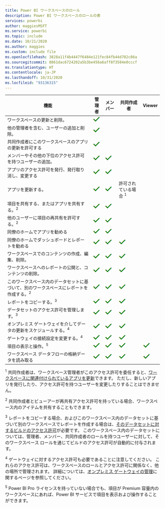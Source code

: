 ```yaml
---
title: Power BI ワークスペースのロール
description: Power BI ワークスペースのロールの表
services: powerbi
author: maggiesMSFT
ms.service: powerbi
ms.topic: include
ms.date: 10/21/2020
ms.author: maggies
ms.custom: include file
ms.openlocfilehash: 3828a11f4b4447f6484e121fec84fb44d702c86a
ms.sourcegitcommit: 8861dac6724202a5b3be456a6aff8f3584e0cccf
ms.translationtype: HT
ms.contentlocale: ja-JP
ms.lasthandoff: 10/31/2020
ms.locfileid: "93136315"
---
```

|機能   | 管理者  | メンバー  | 共同作成者  | Viewer |
|---|---|---|---|---|
| ワークスペースの更新と削除。  | ![[はい] チェックマーク](media/power-bi-workspace-roles-table/green-checkmark.png) |   |   |   | 
| 他の管理者を含む、ユーザーの追加と削除。  |  ![[はい] チェックマーク](media/power-bi-workspace-roles-table/green-checkmark.png) |   |   |   |
| 共同作成者にこのワークスペースのアプリの更新を許可する  |  ![[はい] チェックマーク](media/power-bi-workspace-roles-table/green-checkmark.png) |   |   |   |
| メンバーやその他の下位のアクセス許可を持つユーザーの追加。  |  ![[はい] チェックマーク](media/power-bi-workspace-roles-table/green-checkmark.png) | ![[はい] チェックマーク](media/power-bi-workspace-roles-table/green-checkmark.png)  |   |   |
| アプリのアクセス許可を発行、発行取り消し、変更する |  ![[はい] チェックマーク](media/power-bi-workspace-roles-table/green-checkmark.png) | ![[はい] チェックマーク](media/power-bi-workspace-roles-table/green-checkmark.png)  |   |   |
| アプリを更新する。 |  ![[はい] チェックマーク](media/power-bi-workspace-roles-table/green-checkmark.png) | ![[はい] チェックマーク](media/power-bi-workspace-roles-table/green-checkmark.png)  |  許可されている場合 <sup>1</sup>  |   |
| 項目を共有する、またはアプリを共有する。<sup>2</sup> |  ![[はい] チェックマーク](media/power-bi-workspace-roles-table/green-checkmark.png) | ![[はい] チェックマーク](media/power-bi-workspace-roles-table/green-checkmark.png)  |   |   |
| 他のユーザーに項目の再共有を許可する。<sup>2</sup> |  ![[はい] チェックマーク](media/power-bi-workspace-roles-table/green-checkmark.png) | ![[はい] チェックマーク](media/power-bi-workspace-roles-table/green-checkmark.png)  |   |   |
| 同僚のホームでアプリを勧める |  ![[はい] チェックマーク](media/power-bi-workspace-roles-table/green-checkmark.png) | ![[はい] チェックマーク](media/power-bi-workspace-roles-table/green-checkmark.png)  |   |   |
| 同僚のホームでダッシュボードとレポートを勧める |  ![[はい] チェックマーク](media/power-bi-workspace-roles-table/green-checkmark.png) | ![[はい] チェックマーク](media/power-bi-workspace-roles-table/green-checkmark.png)  | ![[はい] チェックマーク](media/power-bi-workspace-roles-table/green-checkmark.png) |   |
| ワークスペースでのコンテンツの作成、編集、削除。  |  ![[はい] チェックマーク](media/power-bi-workspace-roles-table/green-checkmark.png) | ![[はい] チェックマーク](media/power-bi-workspace-roles-table/green-checkmark.png)  | ![[はい] チェックマーク](media/power-bi-workspace-roles-table/green-checkmark.png)  |   |
| ワークスペースへのレポートの公開と、コンテンツの削除。  |  ![[はい] チェックマーク](media/power-bi-workspace-roles-table/green-checkmark.png) | ![[はい] チェックマーク](media/power-bi-workspace-roles-table/green-checkmark.png)  | ![[はい] チェックマーク](media/power-bi-workspace-roles-table/green-checkmark.png)  |   |
| このワークスペース内のデータセットに基づいて、別のワークスペースにレポートを作成する。<sup>2</sup> |  ![[はい] チェックマーク](media/power-bi-workspace-roles-table/green-checkmark.png) | ![[はい] チェックマーク](media/power-bi-workspace-roles-table/green-checkmark.png)  | ![[はい] チェックマーク](media/power-bi-workspace-roles-table/green-checkmark.png)  |   |
| レポートをコピーする。<sup>3</sup> | ![[はい] チェックマーク](media/power-bi-workspace-roles-table/green-checkmark.png) | ![[はい] チェックマーク](media/power-bi-workspace-roles-table/green-checkmark.png) | ![[はい] チェックマーク](media/power-bi-workspace-roles-table/green-checkmark.png) |  |
| データセットのアクセス許可を管理します。<sup>3</sup> | ![[はい] チェックマーク](media/power-bi-workspace-roles-table/green-checkmark.png) | ![[はい] チェックマーク](media/power-bi-workspace-roles-table/green-checkmark.png) | ![[はい] チェックマーク](media/power-bi-workspace-roles-table/green-checkmark.png) |  |
| オンプレミス ゲートウェイを介してデータの更新をスケジュールする。<sup>4</sup> | ![[はい] チェックマーク](media/power-bi-workspace-roles-table/green-checkmark.png) | ![[はい] チェックマーク](media/power-bi-workspace-roles-table/green-checkmark.png) | ![[はい] チェックマーク](media/power-bi-workspace-roles-table/green-checkmark.png) |  |
| ゲートウェイの接続設定を変更する。<sup>4</sup> | ![[はい] チェックマーク](media/power-bi-workspace-roles-table/green-checkmark.png) | ![[はい] チェックマーク](media/power-bi-workspace-roles-table/green-checkmark.png) | ![[はい] チェックマーク](media/power-bi-workspace-roles-table/green-checkmark.png) |  |
| 項目の表示と操作。<sup>5</sup> |  ![[はい] チェックマーク](media/power-bi-workspace-roles-table/green-checkmark.png) | ![[はい] チェックマーク](media/power-bi-workspace-roles-table/green-checkmark.png)  | ![[はい] チェックマーク](media/power-bi-workspace-roles-table/green-checkmark.png)  | ![[はい] チェックマーク](media/power-bi-workspace-roles-table/green-checkmark.png)  |
| ワークスペース データフローの格納データを読み取る | ![[はい] チェックマーク](media/power-bi-workspace-roles-table/green-checkmark.png) | ![[はい] チェックマーク](media/power-bi-workspace-roles-table/green-checkmark.png) | ![[はい] チェックマーク](media/power-bi-workspace-roles-table/green-checkmark.png) | ![[はい] チェックマーク](media/power-bi-workspace-roles-table/green-checkmark.png) |

<sup>1</sup> 共同作成者は、ワークスペース管理者がこのアクセス許可を委任すると、[ワークスペースに関連付けられているアプリを更新](../collaborate-share/service-create-the-new-workspaces.md#allow-contributors-to-update-the-app)できます。 ただし、新しいアプリを発行したり、アクセス許可を持つユーザーを変更したりすることはできません。

<sup>2</sup> 共同作成者とビューアーが再共有アクセス許可を持っている場合、ワークスペース内のアイテムを共有することもできます。

<sup>3</sup> レポートをコピーする場合、およびこのワークスペース内のデータセットに基づいて別のワークスペースでレポートを作成する場合は、[そのデータセットに対するビルドのアクセス許可](../connect-data/service-datasets-build-permissions.md)が必要です。 このワークスペース内のデータセットについては、管理者、メンバー、共同作成者のロールを持つユーザーに対して、そのワークスペース ロールを通じてビルドのアクセス許可が自動的に付与されます。

<sup>4</sup> ゲートウェイに対するアクセス許可も必要であることに注意してください。 これらのアクセス許可は、ワークスペースのロールとアクセス許可に関係なく、他の場所で管理されます。 詳細については、[オンプレミス ゲートウェイの管理](/data-integration/gateway/service-gateway-manage)に関するページを参照してください。

<sup>5</sup> Power BI Pro ライセンスを持っていない場合でも、項目が Premium 容量内のワークスペースにあれば、Power BI サービスで項目を表示および操作することができます。
